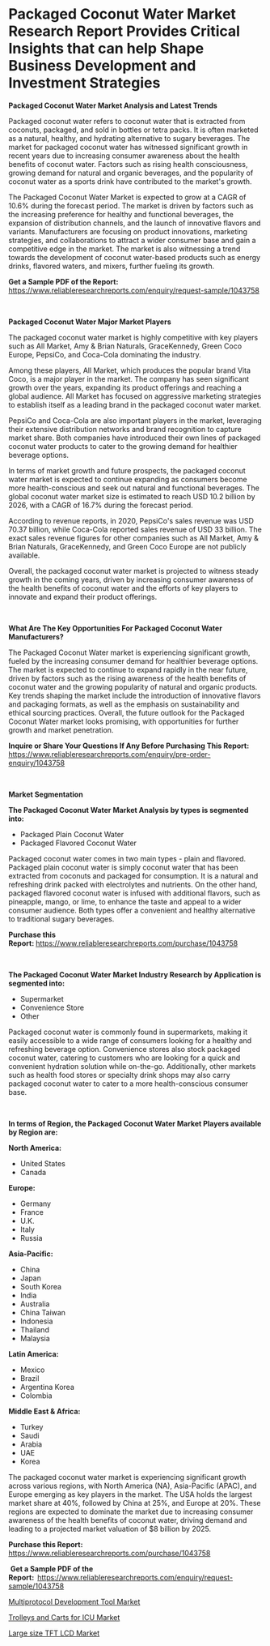<p><h1>Packaged Coconut Water Market Research Report Provides Critical Insights that can help Shape Business Development and Investment Strategies</h1></p><p><strong>Packaged Coconut Water Market Analysis and Latest Trends</strong></p>
<p><p>Packaged coconut water refers to coconut water that is extracted from coconuts, packaged, and sold in bottles or tetra packs. It is often marketed as a natural, healthy, and hydrating alternative to sugary beverages. The market for packaged coconut water has witnessed significant growth in recent years due to increasing consumer awareness about the health benefits of coconut water. Factors such as rising health consciousness, growing demand for natural and organic beverages, and the popularity of coconut water as a sports drink have contributed to the market's growth.</p><p>The Packaged Coconut Water Market is expected to grow at a CAGR of 10.6% during the forecast period. The market is driven by factors such as the increasing preference for healthy and functional beverages, the expansion of distribution channels, and the launch of innovative flavors and variants. Manufacturers are focusing on product innovations, marketing strategies, and collaborations to attract a wider consumer base and gain a competitive edge in the market. The market is also witnessing a trend towards the development of coconut water-based products such as energy drinks, flavored waters, and mixers, further fueling its growth.</p></p>
<p><strong>Get a Sample PDF of the Report:&nbsp;</strong> <a href="https://www.reliableresearchreports.com/enquiry/request-sample/1043758">https://www.reliableresearchreports.com/enquiry/request-sample/1043758</a></p>
<p>&nbsp;</p>
<p><strong>Packaged Coconut Water Major Market Players</strong></p>
<p><p>The packaged coconut water market is highly competitive with key players such as All Market, Amy & Brian Naturals, GraceKennedy, Green Coco Europe, PepsiCo, and Coca-Cola dominating the industry. </p><p>Among these players, All Market, which produces the popular brand Vita Coco, is a major player in the market. The company has seen significant growth over the years, expanding its product offerings and reaching a global audience. All Market has focused on aggressive marketing strategies to establish itself as a leading brand in the packaged coconut water market.</p><p>PepsiCo and Coca-Cola are also important players in the market, leveraging their extensive distribution networks and brand recognition to capture market share. Both companies have introduced their own lines of packaged coconut water products to cater to the growing demand for healthier beverage options.</p><p>In terms of market growth and future prospects, the packaged coconut water market is expected to continue expanding as consumers become more health-conscious and seek out natural and functional beverages. The global coconut water market size is estimated to reach USD 10.2 billion by 2026, with a CAGR of 16.7% during the forecast period.</p><p>According to revenue reports, in 2020, PepsiCo's sales revenue was USD 70.37 billion, while Coca-Cola reported sales revenue of USD 33 billion. The exact sales revenue figures for other companies such as All Market, Amy & Brian Naturals, GraceKennedy, and Green Coco Europe are not publicly available.</p><p>Overall, the packaged coconut water market is projected to witness steady growth in the coming years, driven by increasing consumer awareness of the health benefits of coconut water and the efforts of key players to innovate and expand their product offerings.</p></p>
<p>&nbsp;</p>
<p><strong>What Are The Key Opportunities For Packaged Coconut Water Manufacturers?</strong></p>
<p><p>The Packaged Coconut Water market is experiencing significant growth, fueled by the increasing consumer demand for healthier beverage options. The market is expected to continue to expand rapidly in the near future, driven by factors such as the rising awareness of the health benefits of coconut water and the growing popularity of natural and organic products. Key trends shaping the market include the introduction of innovative flavors and packaging formats, as well as the emphasis on sustainability and ethical sourcing practices. Overall, the future outlook for the Packaged Coconut Water market looks promising, with opportunities for further growth and market penetration.</p></p>
<p><strong>Inquire or Share Your Questions If Any Before Purchasing This Report:</strong> <a href="https://www.reliableresearchreports.com/enquiry/pre-order-enquiry/1043758">https://www.reliableresearchreports.com/enquiry/pre-order-enquiry/1043758</a></p>
<p>&nbsp;</p>
<p><strong>Market Segmentation</strong></p>
<p><strong>The Packaged Coconut Water Market Analysis by types is segmented into:</strong></p>
<p><ul><li>Packaged Plain Coconut Water</li><li>Packaged Flavored Coconut Water</li></ul></p>
<p><p>Packaged coconut water comes in two main types - plain and flavored. Packaged plain coconut water is simply coconut water that has been extracted from coconuts and packaged for consumption. It is a natural and refreshing drink packed with electrolytes and nutrients. On the other hand, packaged flavored coconut water is infused with additional flavors, such as pineapple, mango, or lime, to enhance the taste and appeal to a wider consumer audience. Both types offer a convenient and healthy alternative to traditional sugary beverages.</p></p>
<p><strong>Purchase this Report:&nbsp;</strong><a href="https://www.reliableresearchreports.com/purchase/1043758">https://www.reliableresearchreports.com/purchase/1043758</a></p>
<p>&nbsp;</p>
<p><strong>The Packaged Coconut Water Market Industry Research by Application is segmented into:</strong></p>
<p><ul><li>Supermarket</li><li>Convenience Store</li><li>Other</li></ul></p>
<p><p>Packaged coconut water is commonly found in supermarkets, making it easily accessible to a wide range of consumers looking for a healthy and refreshing beverage option. Convenience stores also stock packaged coconut water, catering to customers who are looking for a quick and convenient hydration solution while on-the-go. Additionally, other markets such as health food stores or specialty drink shops may also carry packaged coconut water to cater to a more health-conscious consumer base.</p></p>
<p>&nbsp;</p>
<p><strong>In terms of Region, the Packaged Coconut Water Market Players available by Region are:</strong></p>
<p>
    <p> <strong> North America: </strong>
        <ul>
            <li>United States</li>
            <li>Canada</li>
        </ul>
        </p> 
    <p> <strong> Europe: </strong>
        <ul>
            <li>Germany</li>
            <li>France</li>
            <li>U.K.</li>
            <li>Italy</li>
            <li>Russia</li>
        </ul>
        </p> 
    <p> <strong> Asia-Pacific: </strong>
        <ul>
            <li>China</li>
            <li>Japan</li>
            <li>South Korea</li>
            <li>India</li>
            <li>Australia</li>
            <li>China Taiwan</li>
            <li>Indonesia</li>
            <li>Thailand</li>
            <li>Malaysia</li>
        </ul>
        </p> 
    <p> <strong> Latin America: </strong>
        <ul>
            <li>Mexico</li>
            <li>Brazil</li>
            <li>Argentina Korea</li>
            <li>Colombia</li>
        </ul>
        </p> 
    <p> <strong> Middle East & Africa: </strong>
        <ul>
            <li>Turkey</li>
            <li>Saudi</li>
            <li>Arabia</li>
            <li>UAE</li>
            <li>Korea</li>
        </ul>
    </p>
    </p>
<p><p>The packaged coconut water market is experiencing significant growth across various regions, with North America (NA), Asia-Pacific (APAC), and Europe emerging as key players in the market. The USA holds the largest market share at 40%, followed by China at 25%, and Europe at 20%. These regions are expected to dominate the market due to increasing consumer awareness of the health benefits of coconut water, driving demand and leading to a projected market valuation of $8 billion by 2025.</p></p>
<p><strong>Purchase this Report: </strong><a href="https://www.reliableresearchreports.com/purchase/1043758">https://www.reliableresearchreports.com/purchase/1043758</a></p>
<p>&nbsp;<strong>Get a Sample PDF of the Report:&nbsp;&nbsp;</strong><a href="https://www.reliableresearchreports.com/enquiry/request-sample/1043758">https://www.reliableresearchreports.com/enquiry/request-sample/1043758</a></p>
<p><strong></strong></p>
<p><p><a href="https://www.linkedin.com/pulse/multiprotocol-development-tool-market-centers-aspects-growth-share-wyujf?trackingId=Z3TfKtNGDLa64AIyhI%2FeXQ%3D%3D">Multiprotocol Development Tool Market</a></p><p><a href="https://www.linkedin.com/pulse/trolleys-carts-icu-market-centers-aspects-growth-share-of6oe?trackingId=jL9G5YblIEtuNglS7vHKhQ%3D%3D">Trolleys and Carts for ICU Market</a></p><p><a href="https://www.linkedin.com/pulse/large-size-tft-lcd-market-growing-forecasted-period-from-plkxe?trackingId=sAXqdbx0C%2F8FCmDKxuXypg%3D%3D">Large size TFT LCD Market</a></p></p>